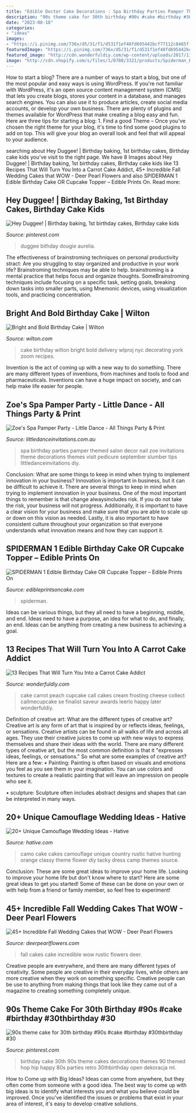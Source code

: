 ```yaml
---
title: "Edible Doctor Cake Decorations : Spa Birthday Parties Pamper Themed Salon Decor Nail Zoe Invitations Theme Decorations Themes Visit Pedicure September Slumber Tips Littledanceinvitations Diy"
description: "90s theme cake for 30th birthday #90s #cake #birthday #30thbirthday #30"
date: "2023-08-18"
categories:
- "ideas"
images:
- "https://i.pinimg.com/736x/d5/31/f1/d531f1ef48fd695442bcf77112c8465f--cake-birthday-th-birthday.jpg"
featuredImage: "https://i.pinimg.com/736x/d5/31/f1/d531f1ef48fd695442bcf77112c8465f--cake-birthday-th-birthday.jpg"
featured_image: "http://cdn.wonderfuldiy.com/wp-content/uploads/2017/11/Peach-carrot-cake--682x1024.jpeg"
image: "http://cdn.shopify.com/s/files/1/0788/3321/products/Spiderman_Edible_Cake_Toppers_Round_1_JPG_grande.jpg?v=1481851984"
---
```



How to start a blog?
There are a number of ways to start a blog, but one of the most popular and easy ways is using WordPress. If you're not familiar with WordPress, it's an open source content management system (CMS) that lets you create blogs, stores your content in a database, and manages search engines. You can also use it to produce articles, create social media accounts, or develop your own business. There are plenty of plugins and themes available for WordPress that make creating a blog easy and fun. Here are three tips for starting a blog: 1. Find a good Theme – Once you've chosen the right theme for your blog, it's time to find some good plugins to add on top. This will give your blog an overall look and feel that will appeal to your audience. 
	

		
searching about Hey Duggee! | Birthday baking, 1st birthday cakes, Birthday cake kids you've visit to the right page. We have 8 Images about Hey Duggee! | Birthday baking, 1st birthday cakes, Birthday cake kids like 13 Recipes That Will Turn You Into a Carrot Cake Addict, 45+ Incredible Fall Wedding Cakes that WOW - Deer Pearl Flowers and also SPIDERMAN 1 Edible Birthday Cake OR Cupcake Topper – Edible Prints On. Read more:
		
    
## Hey Duggee! | Birthday Baking, 1st Birthday Cakes, Birthday Cake Kids

<img loading=lazy src="https://i.pinimg.com/736x/fd/d1/e0/fdd1e05656cd8bf25fd90727dd3a1465.jpg" onerror="this.onerror=null;this.src='https://tse3.mm.bing.net/th?id=OIP.uxqkfabuWW6lmSAB2ILHawHaMh&amp;pid=15.1';" alt="Hey Duggee! | Birthday baking, 1st birthday cakes, Birthday cake kids">

_Source: pinterest.com_

>duggee bithday dougie aurelia. 

	

The effectiveness of brainstroming techniques on personal productivity
stract:
Are you struggling to stay organized and productive in your work life? Brainstroming techniques may be able to help. brainstroming is a mental practice that helps focus and organize thoughts. SomeBrainstroming techniques include focusing on a specific task, setting goals, breaking down tasks into smaller parts, using Mnemonic devices, using visualization tools, and practicing concentration.

    
## Bright And Bold Birthday Cake | Wilton

<img loading=lazy src="https://www.wilton.com/dw/image/v2/AAWA_PRD/on/demandware.static/-/Sites-wilton-project-master/default/dw02fcb61b/images/project/WLPROJ-9449/WLPROJ-9449_1.jpg?sw=1000&amp;sh=1000&amp;sm=fit" onerror="this.onerror=null;this.src='https://tse3.mm.bing.net/th?id=OIP.JEYCHHeWjSfbMFK7-U8JmwHaHa&amp;pid=15.1';" alt="Bright and Bold Birthday Cake | Wilton">

_Source: wilton.com_

>cake birthday wilton bright bold delivery wlproj nyc decorating york zoom recipes. 

	

Invention is the act of coming up with a new way to do something. There are many different types of inventions, from machines and tools to food and pharmaceuticals. Inventions can have a huge impact on society, and can help make life easier for people.

    
## Zoe&#039;s Spa Pamper Party - Little Dance - All Things Party &amp; Print

<img loading=lazy src="https://cdn3.bigcommerce.com/s-zzx0lnhv/product_images/uploaded_images/b7e06409-2eff-4090-a9ae-ddf19e80a18b.jpg?t=1428388654" onerror="this.onerror=null;this.src='https://tse4.mm.bing.net/th?id=OIP.cF3oh0RCpVmfNpn_cNrGYwAAAA&amp;pid=15.1';" alt="Zoe&#039;s Spa Pamper Party - Little Dance - All Things Party &amp; Print">

_Source: littledanceinvitations.com.au_

>spa birthday parties pamper themed salon decor nail zoe invitations theme decorations themes visit pedicure september slumber tips littledanceinvitations diy. 

	

Conclusion: What are some things to keep in mind when trying to implement innovation in your business?
Innovation is important in business, but it can be difficult to achieve it. There are several things to keep in mind when trying to implement innovation in your business. One of the most important things to remember is that change alwaysincludes risk. If you do not take the risk, your business will not progress. Additionally, it is important to have a clear vision for your business and make sure that you are able to scale up or down on this vision as needed. Lastly, it is also important to have consistent culture throughout your organization so that everyone understands what innovation means and how they can support it.

    
## SPIDERMAN 1 Edible Birthday Cake OR Cupcake Topper – Edible Prints On

<img loading=lazy src="http://cdn.shopify.com/s/files/1/0788/3321/products/Spiderman_Edible_Cake_Toppers_Round_1_JPG_grande.jpg?v=1481851984" onerror="this.onerror=null;this.src='https://tse3.mm.bing.net/th?id=OIP.IHadjgyWd4-0h7iIq1g66wHaHD&amp;pid=15.1';" alt="SPIDERMAN 1 Edible Birthday Cake OR Cupcake Topper – Edible Prints On">

_Source: edibleprintsoncake.com_

>spiderman. 

	

Ideas can be various things, but they all need to have a beginning, middle, and end. Ideas need to have a purpose, an idea for what to do, and finally, an end. Ideas can be anything from creating a new business to achieving a goal.

    
## 13 Recipes That Will Turn You Into A Carrot Cake Addict

<img loading=lazy src="http://cdn.wonderfuldiy.com/wp-content/uploads/2017/11/Peach-carrot-cake--682x1024.jpeg" onerror="this.onerror=null;this.src='https://tse4.mm.bing.net/th?id=OIP.7xngI3fdY22xN_VvFDq1tgHaLH&amp;pid=15.1';" alt="13 Recipes That Will Turn You Into a Carrot Cake Addict">

_Source: wonderfuldiy.com_

>cake carrot peach cupcake call cakes cream frosting cheese collect callmecupcake se finalist saveur awards leerlo happy later wonderfuldiy. 

	

Definition of creative art: What are the different types of creative art?
Creative art is any form of art that is inspired by or reflects ideas, feelings, or sensations. Creative artists can be found in all walks of life and across all ages. They use their creative juices to come up with new ways to express themselves and share their ideas with the world. There are many different types of creative art, but the most common definition is that it "expresses ideas, feelings, or sensations." So what are some examples of creative art? Here are a few:
• Painting: Painting is often based on visuals and emotions you feel as you see them in your imagination. You can use colors and textures to create a realistic painting that will leave an impression on people who see it.

• sculpture: Sculpture often includes abstract designs and shapes that can be interpreted in many ways.

    
## 20+ Unique Camouflage Wedding Ideas - Hative

<img loading=lazy src="https://hative.com/wp-content/uploads/2014/06/camouflage-wedding-ideas/9-camouflage-wedding-cake.jpg" onerror="this.onerror=null;this.src='https://tse2.mm.bing.net/th?id=OIP.CT-ES8aGLL6FcqEiPBm4rgHaJ4&amp;pid=15.1';" alt="20+ Unique Camouflage Wedding Ideas - Hative">

_Source: hative.com_

>camo cake cakes camouflage unique country rustic hative hunting orange classy theme flower diy tacky dress camp themes source. 

	

Conclusion: These are some great ideas to improve your home life.
Looking to improve your home life but don't know where to start? Here are some great ideas to get you started! Some of these can be done on your own or with help from a friend or family member, so feel free to experiment!

    
## 45+ Incredible Fall Wedding Cakes That WOW - Deer Pearl Flowers

<img loading=lazy src="https://www.deerpearlflowers.com/wp-content/uploads/2015/05/rustic-tree-fall-wedding-cake-picture.jpg" onerror="this.onerror=null;this.src='https://tse4.mm.bing.net/th?id=OIP.XRKkg_9sEB6J1-KZ9Ve3vwHaK6&amp;pid=15.1';" alt="45+ Incredible Fall Wedding Cakes that WOW - Deer Pearl Flowers">

_Source: deerpearlflowers.com_

>fall cakes cake incredible wow rustic flowers deer. 

	

Creative people are everywhere, and there are many different types of creativity. Some people are creative in their everyday lives, while others are more creative when they work on something specific. Creative people can be use to anything from making things that look like they came out of a magazine to creating something completely unique.

    
## 90s Theme Cake For 30th Birthday #90s #cake #birthday #30thbirthday #30

<img loading=lazy src="https://i.pinimg.com/736x/d5/31/f1/d531f1ef48fd695442bcf77112c8465f--cake-birthday-th-birthday.jpg" onerror="this.onerror=null;this.src='https://tse1.mm.bing.net/th?id=OIP.G6P1vhXIZtoVo0W9lnWmBAHaLH&amp;pid=15.1';" alt="90s theme cake for 30th birthday #90s #cake #birthday #30thbirthday #30">

_Source: pinterest.com_

>birthday cake 30th 90s theme cakes decorations themes 90 themed hop hip happy 80s parties retro 30thbirthday open dekoracja ml. 

	

How to Come up with Big Ideas?
Ideas can come from anywhere, but they often come from someone with a good idea. The best way to come up with big ideas is to identify what interests you and what you believe could be improved. Once you've identified the issues or problems that exist in your area of interest, it's easy to develop creative solutions.

